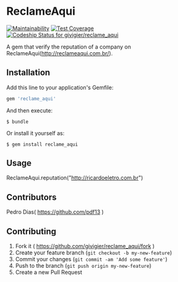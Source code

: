 # ReclameAqui
[![Maintainability](https://api.codeclimate.com/v1/badges/904a87ab1f1cc1496f63/maintainability)](https://codeclimate.com/github/givigier/reclame_aqui/maintainability)
[![Test Coverage](https://api.codeclimate.com/v1/badges/904a87ab1f1cc1496f63/test_coverage)](https://codeclimate.com/github/givigier/reclame_aqui/test_coverage)
[ ![Codeship Status for givigier/reclame_aqui](https://app.codeship.com/projects/193ab890-7eca-0136-6d88-72ae497d28e4/status?branch=master)](https://app.codeship.com/projects/301388)

A gem that verify the reputation of a company on ReclameAqui(http://reclameaqui.com.br/).

## Installation

Add this line to your application's Gemfile:

```ruby
gem 'reclame_aqui'
```

And then execute:

    $ bundle

Or install it yourself as:

    $ gem install reclame_aqui

## Usage

ReclameAqui.reputation("http://ricardoeletro.com.br")

## Contributors
Pedro Dias( https://github.com/pdf13 )

## Contributing

1. Fork it ( https://github.com/givigier/reclame_aqui/fork )
2. Create your feature branch (`git checkout -b my-new-feature`)
3. Commit your changes (`git commit -am 'Add some feature'`)
4. Push to the branch (`git push origin my-new-feature`)
5. Create a new Pull Request
